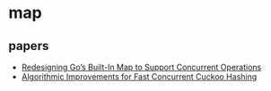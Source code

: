# map

## papers

* [Redesigning Go’s Built-In Map to Support Concurrent Operations](https://louisjenkinscs.github.io/publications/PACT2017.pdf)
* [Algorithmic Improvements for Fast Concurrent Cuckoo Hashing](https://www.cs.princeton.edu/~mfreed/docs/cuckoo-eurosys14.pdf)
